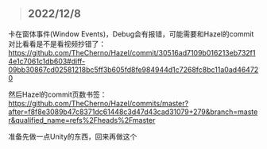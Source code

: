 >## 2022/12/8
卡在窗体事件(Window Events)，Debug会有报错，可能需要和Hazel的commit对比看看是不是看视频抄错了：  
https://github.com/TheCherno/Hazel/commit/30516ad7109b016213eb732f14e1c7061c1db603#diff-09bb30867cd02581218bc5ff3b605fd8fe984944d1c7268fc8bc11a0ad464720  

然后Hazel的commit页数书签：  
https://github.com/TheCherno/Hazel/commits/master?after=f8f8e3089b47c8371dc61448c3d47d43cad31079+279&branch=master&qualified_name=refs%2Fheads%2Fmaster  
 
准备先做一点Unity的东西，回来再做这个  